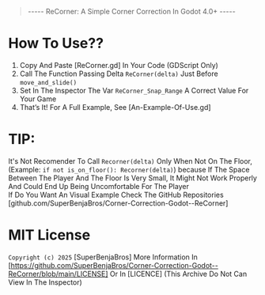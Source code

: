 > ----- ReCorner: A Simple Corner Correction In Godot 4.0+ -----

# How To Use??
1. Copy And Paste [ReCorner.gd] In Your Code (GDScript Only)  
2. Call The Function Passing Delta `ReCorner(delta)` Just Before `move_and_slide()`  
3. Set In The Inspector The Var `ReCorner_Snap_Range` A Correct Value For Your Game
4. That’s It! For A Full Example, See [An-Example-Of-Use.gd]

# TIP:
It's Not Recomender To Call `Recorner(delta)` Only When Not On The Floor, (Example: `if not is_on_floor(): Recorner(delta)`)
because If The Space Between The Player And The Floor Is Very Small, It Might Not Work Properly And Could End Up Being Uncomfortable For The Player  
If Do You Want An Visual Example Check The GitHub Repositories [github.com/SuperBenjaBros/Corner-Correction-Godot--ReCorner]

# MIT License
`Copyright (c) 2025` [SuperBenjaBros]
More Information In [https://github.com/SuperBenjaBros/Corner-Correction-Godot--ReCorner/blob/main/LICENSE]
Or In [LICENCE] (This Archive Do Not Can View In The Inspector)